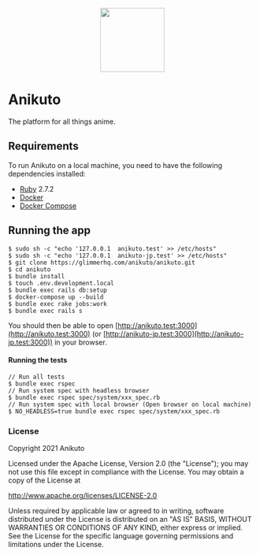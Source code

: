 <p align="center"><a href="https://glimmerhq.com/anikuto/anikuto" target="_blank" rel="noopener"><img src="https://user-images.githubusercontent.com/56767/56467671-fdd6ea80-645c-11e9-9056-a5d3fd5739e6.png" width="130" /></a></p>

# Anikuto

The platform for all things anime.

## Requirements

To run Anikuto on a local machine, you need to have the following dependencies installed:

- [Ruby](https://www.ruby-lang.org) 2.7.2
- [Docker](https://www.docker.com)
- [Docker Compose](https://docs.docker.com/compose/)


## Running the app

```
$ sudo sh -c "echo '127.0.0.1  anikuto.test' >> /etc/hosts"
$ sudo sh -c "echo '127.0.0.1  anikuto-jp.test' >> /etc/hosts"
$ git clone https://glimmerhq.com/anikuto/anikuto.git
$ cd anikuto
$ bundle install
$ touch .env.development.local
$ bundle exec rails db:setup
$ docker-compose up --build
$ bundle exec rake jobs:work
$ bundle exec rails s
```

You should then be able to open [http://anikuto.test:3000](http://anikuto.test:3000) (or [http://anikuto-jp.test:3000](http://anikuto-jp.test:3000)) in your browser.


#### Running the tests

```
// Run all tests
$ bundle exec rspec
// Run system spec with headless browser
$ bundle exec rspec spec/system/xxx_spec.rb
// Run system spec with local browser (Open browser on local machine)
$ NO_HEADLESS=true bundle exec rspec spec/system/xxx_spec.rb
```


### License

Copyright 2021 Anikuto

Licensed under the Apache License, Version 2.0 (the "License");
you may not use this file except in compliance with the License.
You may obtain a copy of the License at

http://www.apache.org/licenses/LICENSE-2.0

Unless required by applicable law or agreed to in writing, software
distributed under the License is distributed on an "AS IS" BASIS,
WITHOUT WARRANTIES OR CONDITIONS OF ANY KIND, either express or implied.
See the License for the specific language governing permissions and
limitations under the License.
